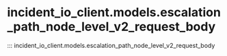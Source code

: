 # incident_io_client.models.escalation_path_node_level_v2_request_body

::: incident_io_client.models.escalation_path_node_level_v2_request_body